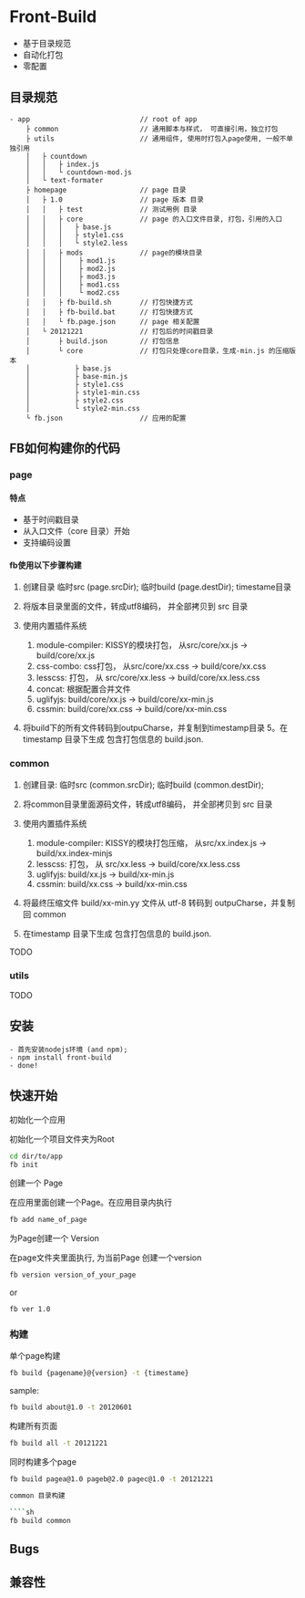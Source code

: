 # Front-Build
- 基于目录规范
- 自动化打包
- 零配置


## 目录规范

````
- app                           // root of app
    ├ common                    // 通用脚本与样式， 可直接引用，独立打包
    ├ utils                     // 通用组件, 使用时打包入page使用, 一般不单独引用
    │   ├ countdown
    │   │   ├ index.js
    │   │   └ countdown-mod.js
    │   └ text-formater
    ├ homepage                  // page 目录
    │   ├ 1.0                   // page 版本 目录
    │   │   ├ test              // 测试用例 目录
    │   │   ├ core              // page 的入口文件目录, 打包，引用的入口
    │   │   │   ├ base.js
    │   │   │   ├ style1.css
    │   │   │   └ style2.less
    │   │   ├ mods              // page的模块目录
    │   │   │    ├ mod1.js
    │   │   │    ├ mod2.js
    │   │   │    ├ mod3.js
    │   │   │    ├ mod1.css
    │   │   │    └ mod2.css
    │   │   ├ fb-build.sh       // 打包快捷方式
    │   │   ├ fb-build.bat      // 打包快捷方式
    │   │   └ fb.page.json      // page 相关配置
    │   └ 20121221              // 打包后的时间戳目录
    │       ├ build.json        // 打包信息
    │       └ core              // 打包只处理core目录，生成-min.js 的压缩版本
    │           ├ base.js
    │           ├ base-min.js
    │           ├ style1.css
    │           ├ style1-min.css
    │           ├ style2.css
    │           └ style2-min.css
    └ fb.json                   // 应用的配置
````

## FB如何构建你的代码

### page

#### 特点
- 基于时间戳目录
- 从入口文件（core 目录）开始
- 支持编码设置

#### fb使用以下步骤构建
1. 创建目录 临时src (page.srcDir); 临时build (page.destDir); timestame目录
2. 将版本目录里面的文件，转成utf8编码， 并全部拷贝到 src 目录
3. 使用内置插件系统

    1. module-compiler: KISSY的模块打包， 从src/core/xx.js -> build/core/xx.js
    2. css-combo: css打包， 从src/core/xx.css -> build/core/xx.css
    3. lesscss:  打包， 从 src/core/xx.less -> build/core/xx.less.css
    4. concat: 根据配置合并文件
    5. uglifyjs: build/core/xx.js -> build/core/xx-min.js
    6. cssmin: build/core/xx.css -> build/core/xx-min.css
    
4. 将build下的所有文件转码到outpuCharse，并复制到timestamp目录
5。在timestamp 目录下生成 包含打包信息的 build.json.



### common

1. 创建目录: 临时src (common.srcDir); 临时build (common.destDir);
2. 将common目录里面源码文件，转成utf8编码， 并全部拷贝到 src 目录
3. 使用内置插件系统

    1. module-compiler: KISSY的模块打包压缩， 从src/xx.index.js -> build/xx.index-minjs
    2. lesscss:  打包， 从 src/xx.less -> build/core/xx.less.css
    3. uglifyjs: build/xx.js -> build/xx-min.js
    4. cssmin: build/xx.css -> build/xx-min.css
    
4. 将最终压缩文件 build/xx-min.yy 文件从 utf-8 转码到 outpuCharse，并复制回 common
5. 在timestamp 目录下生成 包含打包信息的 build.json.

TODO

### utils

TODO

## 安装

    - 首先安装nodejs环境 (and npm);
    - npm install front-build
    - done!


## 快速开始

初始化一个应用

初始化一个项目文件夹为Root
````sh
cd dir/to/app
fb init
````

创建一个 Page

在应用里面创建一个Page。在应用目录内执行


````sh
fb add name_of_page
````

为Page创建一个 Version

在page文件夹里面执行, 为当前Page 创建一个version

````sh
fb version version_of_your_page
````
or

````sh
fb ver 1.0
````


### 构建

单个page构建

````sh
fb build {pagename}@{version} -t {timestame}
````

sample:

````sh
fb build about@1.0 -t 20120601
````

构建所有页面

````sh
fb build all -t 20121221
````
同时构建多个page

````sh
fb build pagea@1.0 pageb@2.0 pagec@1.0 -t 20121221

common 目录构建

````sh
fb build common
````

## Bugs
## 兼容性